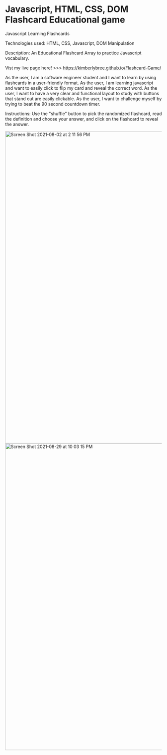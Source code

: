 # Javascript, HTML, CSS, DOM Flashcard Educational game
Javascript Learning Flashcards 

Technologies used: 
HTML, CSS, Javascript, DOM Manipulation

Description: An Educational Flashcard Array to practice Javascript vocabulary.

Vist my live page here! >>> https://kimberlybree.github.io/Flashcard-Game/


As the user, I am a software engineer student and I want to learn by using flashcards in a user-friendly format.
As the user, I am learning javascript and want to easily click to flip my card and reveal the correct word.
As the user, I want to have a very clear and functional layout to study with buttons that stand out are easily clickable.
As the user, I want to challenge myself by trying to beat the 90 second countdown timer.


Instructions: Use the "shuffle" button to pick the randomized flashcard, read the definition and choose your answer, and click on the flashcard to reveal the answer. 




<img width="1002" alt="Screen Shot 2021-08-02 at 2 11 56 PM" src="https://user-images.githubusercontent.com/86509310/127907092-b7d1a26b-fc1f-4e63-a63d-59e5bb326eee.png">

<img width="985" alt="Screen Shot 2021-08-29 at 10 03 15 PM" src="https://user-images.githubusercontent.com/86509310/131275340-87051970-36b0-4156-807f-9cc6f574eb72.png">






